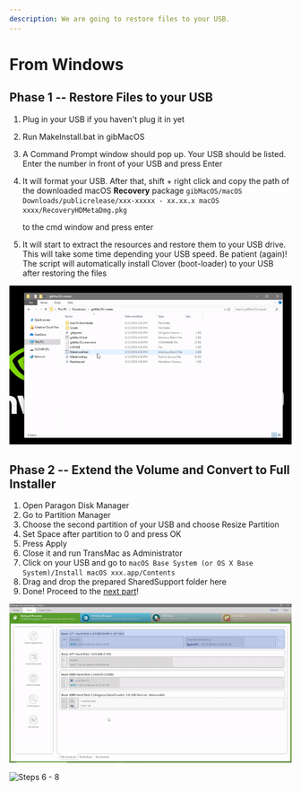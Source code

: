 ```yaml
---
description: We are going to restore files to your USB.
---
```


# From Windows

## Phase 1 -- Restore Files to your USB

1. Plug in your USB if you haven't plug it in yet
2. Run MakeInstall.bat in gibMacOS
3. A Command Prompt window should pop up. Your USB should be listed. Enter the number in front of your USB and press Enter
4. It will format your USB. After that, shift + right click and copy the path of the downloaded macOS **Recovery** package `gibMacOS/macOS Downloads/publicrelease/xxx-xxxxx - xx.xx.x macOS xxxx/RecoveryHDMetaDmg.pkg`

    to the cmd window and press enter

5. It will start to extract the resources and restore them to your USB drive. This will take some time depending your USB speed. Be patient \(again\)! The script will automatically install Clover \(boot-loader\) to your USB after restoring the files

![](../../.gitbook/assets/ezgif-4-8fa1279bb84c.gif)

## Phase 2 -- Extend the Volume and Convert to Full Installer

1. Open Paragon Disk Manager
2. Go to Partition Manager
3. Choose the second partition of your USB and choose Resize Partition
4. Set Space after partition to 0 and press OK
5. Press Apply
6. Close it and run TransMac as Administrator
7. Click on your USB and go to `macOS Base System (or OS X Base System)/Install macOS xxx.app/Contents`
8. Drag and drop the prepared SharedSupport folder here
9. Done! Proceed to the [next part](../../clover-installtion/usb-clover/usb-clover-win.md)!

![Steps 1 - 5](../../.gitbook/assets/ezgif-4-3f1d85748df0.gif)

![Steps 6 - 8](../../.gitbook/assets/2019-06-16-22-29-_2.gif)

